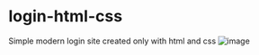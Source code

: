 # login-html-css
Simple modern login site created only with html and css
![image](https://user-images.githubusercontent.com/72551434/205199882-e5d27fcd-adbd-44da-bcd7-46cc44dc8406.png)
